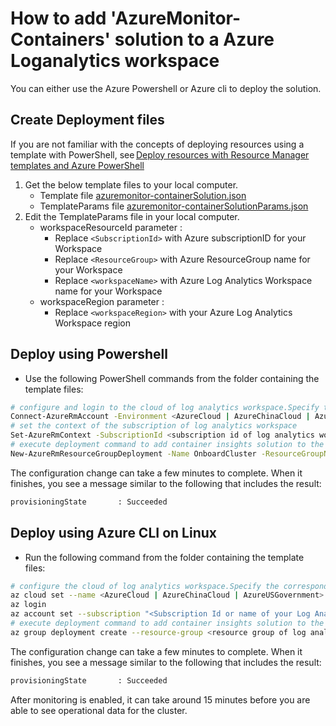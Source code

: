 # How to add 'AzureMonitor-Containers' solution to a Azure Loganalytics workspace

You can either use the Azure Powershell or Azure cli to deploy the solution.

## Create Deployment files
If you are not familiar with the concepts of deploying resources using a template with PowerShell, see [Deploy resources with Resource Manager templates and Azure PowerShell](https://review.docs.microsoft.com/en-us/azure/azure-resource-manager/resource-group-template-deploy)

1. Get the below template files to your local computer.
   - Template file [azuremonitor-containerSolution.json](https://github.com/Microsoft/OMS-docker/blob/ci_feature_prod/docs/templates/azuremonitor-containerSolution.json)
   - TemplateParams file [azuremonitor-containerSolutionParams.json](https://github.com/Microsoft/OMS-docker/blob/ci_feature_prod/docs/templates/azuremonitor-containerSolutionParams.json)
2. Edit the TemplateParams file in your local computer.
   * workspaceResourceId parameter :
       - Replace `<SubscriptionId>` with Azure subscriptionID for your Workspace
       - Replace `<ResourceGroup>` with Azure ResourceGroup name for your Workspace
       - Replace `<workspaceName>` with Azure Log Analytics Workspace name for your Workspace
   * workspaceRegion parameter :
       - Replace `<workspaceRegion>` with your Azure Log Analytics Workspace region

## Deploy using Powershell
- Use the following PowerShell commands from the folder containing the template files:

``` sh
# configure and login to the cloud of log analytics workspace.Specify the corresponding cloud environment of your workspace to below command.
Connect-AzureRmAccount -Environment <AzureCloud | AzureChinaCloud | AzureUSGovernment>
# set the context of the subscription of log analytics workspace
Set-AzureRmContext -SubscriptionId <subscription id of log analytics workspace>
# execute deployment command to add container insights solution to the specified log analytics workspace
New-AzureRmResourceGroupDeployment -Name OnboardCluster -ResourceGroupName <resource group of log analytics workspace> -TemplateFile .\azuremonitor-containerSolution.json -TemplateParameterFile .\azuremonitor-containerSolutionParams.json
```

The configuration change can take a few minutes to complete. When it finishes, you see a message similar to the following that includes the result:

``` sh
provisioningState       : Succeeded
```

## Deploy using Azure CLI on Linux
- Run the following command from the folder containing the template files:

``` sh
# configure the cloud of log analytics workspace.Specify the corresponding cloud environment of your workspace to below command.
az cloud set --name <AzureCloud | AzureChinaCloud | AzureUSGovernment>
az login
az account set --subscription "<Subscription Id or name of your Log Analytics Workspace>"
# execute deployment command to add container insights solution to the specified log analytics workspace
az group deployment create --resource-group <resource group of log analytics workspace> --template-file ./azuremonitor-containerSolution.json --parameters @./azuremonitor-containerSolutionParams.json
```

The configuration change can take a few minutes to complete. When it finishes, you see a message similar to the following that includes the result:

``` sh
provisioningState       : Succeeded
```

After monitoring is enabled, it can take around 15 minutes before you are able to see operational data for the cluster.